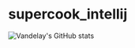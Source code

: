 # supercook_intellij

![Vandelay's GitHub stats](https://github-readme-stats.vercel.app/api?username=ArtVandelay500&show_icons=true&theme=radical)
